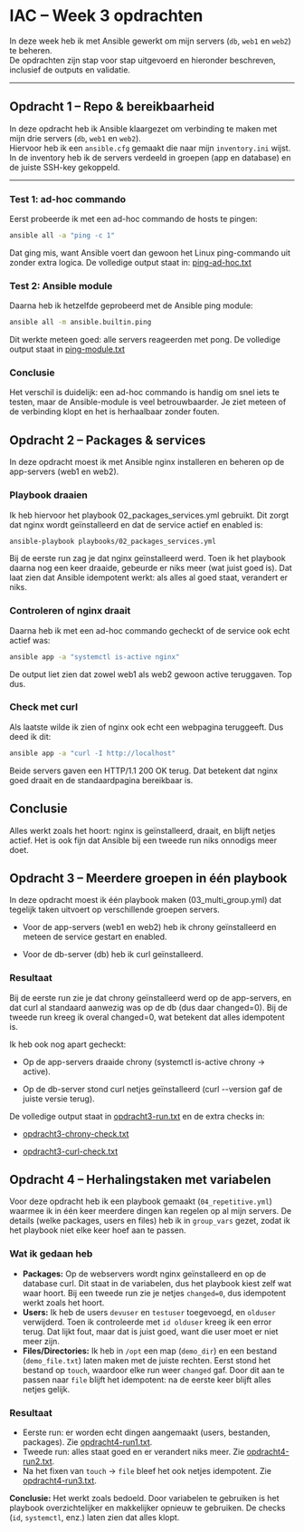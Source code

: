 # IAC – Week 3 opdrachten

In deze week heb ik met Ansible gewerkt om mijn servers (`db`, `web1` en `web2`) te beheren.  
De opdrachten zijn stap voor stap uitgevoerd en hieronder beschreven, inclusief de outputs en validatie.

---

## Opdracht 1 – Repo & bereikbaarheid

In deze opdracht heb ik Ansible klaargezet om verbinding te maken met mijn drie servers (`db`, `web1` en `web2`).  
Hiervoor heb ik een `ansible.cfg` gemaakt die naar mijn `inventory.ini` wijst. In de inventory heb ik de servers verdeeld in groepen (app en database) en de juiste SSH-key gekoppeld.

---

### Test 1: ad-hoc commando
Eerst probeerde ik met een ad-hoc commando de hosts te pingen:

```bash
ansible all -a "ping -c 1"

````
Dat ging mis, want Ansible voert dan gewoon het Linux ping-commando uit zonder extra logica.
De volledige output staat in: [ping-ad-hoc.txt](outputs/ping-ad-hoc.txt)

### Test 2: Ansible module
Daarna heb ik hetzelfde geprobeerd met de Ansible ping module:
```bash
ansible all -m ansible.builtin.ping
````
Dit werkte meteen goed: alle servers reageerden met pong.
De volledige output staat in [ping-module.txt](outputs/ping-module.txt)

### Conclusie

Het verschil is duidelijk: een ad-hoc commando is handig om snel iets te testen, maar de Ansible-module is veel betrouwbaarder. Je ziet meteen of de verbinding klopt en het is herhaalbaar zonder fouten.


## Opdracht 2 – Packages & services

In deze opdracht moest ik met Ansible nginx installeren en beheren op de app-servers (web1 en web2).

### Playbook draaien

Ik heb hiervoor het playbook 02_packages_services.yml gebruikt. Dit zorgt dat nginx wordt geïnstalleerd en dat de service actief en enabled is:
```bash
ansible-playbook playbooks/02_packages_services.yml
````
Bij de eerste run zag je dat nginx geïnstalleerd werd. Toen ik het playbook daarna nog een keer draaide, gebeurde er niks meer (wat juist goed is). Dat laat zien dat Ansible idempotent werkt: als alles al goed staat, verandert er niks.

### Controleren of nginx draait
Daarna heb ik met een ad-hoc commando gecheckt of de service ook echt actief was:
```bash
ansible app -a "systemctl is-active nginx"
````
De output liet zien dat zowel web1 als web2 gewoon active teruggaven. Top dus.

### Check met curl
Als laatste wilde ik zien of nginx ook echt een webpagina teruggeeft.
Dus deed ik dit:
```bash
ansible app -a "curl -I http://localhost"
````
Beide servers gaven een HTTP/1.1 200 OK terug. Dat betekent dat nginx goed draait en de standaardpagina bereikbaar is.

## Conclusie
Alles werkt zoals het hoort: nginx is geïnstalleerd, draait, en blijft netjes actief. Het is ook fijn dat Ansible bij een tweede run niks onnodigs meer doet.

## Opdracht 3 – Meerdere groepen in één playbook

In deze opdracht moest ik één playbook maken (03_multi_group.yml) dat tegelijk taken uitvoert op verschillende groepen servers.

- Voor de app-servers (web1 en web2) heb ik chrony geïnstalleerd en meteen de service gestart en enabled.

- Voor de db-server (db) heb ik curl geïnstalleerd.

### Resultaat

Bij de eerste run zie je dat chrony geïnstalleerd werd op de app-servers, en dat curl al standaard aanwezig was op de db (dus daar changed=0).
Bij de tweede run kreeg ik overal changed=0, wat betekent dat alles idempotent is.

Ik heb ook nog apart gecheckt:

- Op de app-servers draaide chrony (systemctl is-active chrony → active).

- Op de db-server stond curl netjes geïnstalleerd (curl --version gaf de juiste versie terug).

De volledige output staat in [opdracht3-run.txt](outputs/opdracht3-run.txt) en de extra checks in:

- [opdracht3-chrony-check.txt](outputs/opdracht3-chrony-check.txt)

- [opdracht3-curl-check.txt](outputs/opdracht3-curl-check.txt)

## Opdracht 4 – Herhalingstaken met variabelen

Voor deze opdracht heb ik een playbook gemaakt (`04_repetitive.yml`) waarmee ik in één keer meerdere dingen kan regelen op al mijn servers. De details (welke packages, users en files) heb ik in `group_vars` gezet, zodat ik het playbook niet elke keer hoef aan te passen.

### Wat ik gedaan heb
- **Packages:** Op de webservers wordt nginx geïnstalleerd en op de database curl. Dit staat in de variabelen, dus het playbook kiest zelf wat waar hoort. Bij een tweede run zie je netjes `changed=0`, dus idempotent werkt zoals het hoort.  
- **Users:** Ik heb de users `devuser` en `testuser` toegevoegd, en `olduser` verwijderd. Toen ik controleerde met `id olduser` kreeg ik een error terug. Dat lijkt fout, maar dat is juist goed, want die user moet er niet meer zijn.  
- **Files/Directories:** Ik heb in `/opt` een map (`demo_dir`) en een bestand (`demo_file.txt`) laten maken met de juiste rechten. Eerst stond het bestand op `touch`, waardoor elke run weer `changed` gaf. Door dit aan te passen naar `file` blijft het idempotent: na de eerste keer blijft alles netjes gelijk.

### Resultaat
- Eerste run: er worden echt dingen aangemaakt (users, bestanden, packages). Zie [opdracht4-run1.txt](outputs/opdracht4-run1.txt).  
- Tweede run: alles staat goed en er verandert niks meer. Zie [opdracht4-run2.txt](outputs/opdracht4-run2.txt).  
- Na het fixen van `touch` → `file` bleef het ook netjes idempotent. Zie [opdracht4-run3.txt](outputs/opdracht4-run3.txt).  

**Conclusie:** Het werkt zoals bedoeld. Door variabelen te gebruiken is het playbook overzichtelijker en makkelijker opnieuw te gebruiken. De checks (`id`, `systemctl`, enz.) laten zien dat alles klopt.
